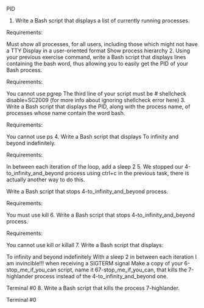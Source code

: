 PID
1. Write a Bash script that displays a list of currently running processes.

Requirements:

Must show all processes, for all users, including those which might not have a TTY
Display in a user-oriented format
Show process hierarchy
2. Using your previous exercise command, write a Bash script that displays lines containing the bash word, thus allowing you to easily get the PID of your Bash process.

Requirements:

You cannot use pgrep
The third line of your script must be # shellcheck disable=SC2009 (for more info about ignoring shellcheck error here)
3. Write a Bash script that displays the PID, along with the process name, of processes whose name contain the word bash.

Requirements:

You cannot use ps
4. Write a Bash script that displays To infinity and beyond indefinitely.

Requirements:

In between each iteration of the loop, add a sleep 2
5. We stopped our 4-to_infinity_and_beyond process using ctrl+c in the previous task, there is actually another way to do this.

Write a Bash script that stops 4-to_infinity_and_beyond process.

Requirements:

You must use kill
6. Write a Bash script that stops 4-to_infinity_and_beyond process.

Requirements:

You cannot use kill or killall
7. Write a Bash script that displays:

To infinity and beyond indefinitely
With a sleep 2 in between each iteration
I am invincible!!! when receiving a SIGTERM signal
Make a copy of your 6-stop_me_if_you_can script, name it 67-stop_me_if_you_can, that kills the 7-highlander process instead of the 4-to_infinity_and_beyond one.

Terminal #0
8. Write a Bash script that kills the process 7-highlander.

Terminal #0
